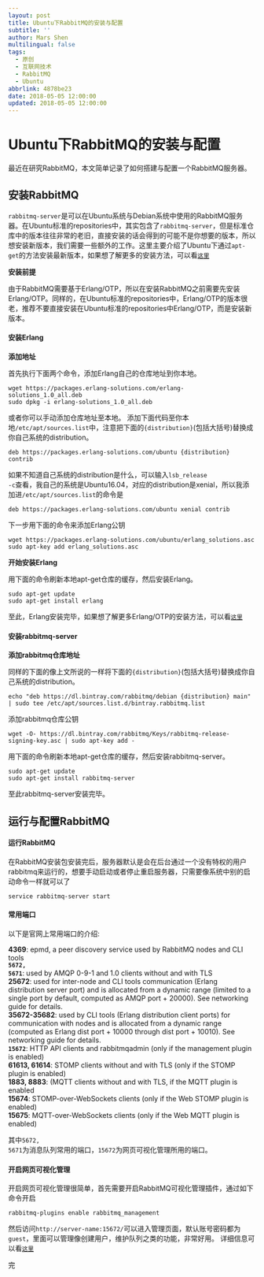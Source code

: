 ```yaml
---
layout: post
title: Ubuntu下RabbitMQ的安装与配置
subtitle: ''
author: Mars Shen
multilingual: false
tags:
  - 原创
  - 互联网技术
  - RabbitMQ
  - Ubuntu
abbrlink: 4878be23
date: 2018-05-05 12:00:00
updated: 2018-05-05 12:00:00
---
```


# Ubuntu下RabbitMQ的安装与配置

最近在研究RabbitMQ，本文简单记录了如何搭建与配置一个RabbitMQ服务器。

## 安装RabbitMQ
<code>rabbitmq-server</code>是可以在Ubuntu系统与Debian系统中使用的RabbitMQ服务器。在Ubuntu标准的repositories中，其实包含了<code>rabbitmq-server</code>，但是标准仓库中的版本往往非常的老旧，直接安装的话会得到的可能不是你想要的版本，所以想安装新版本，我们需要一些额外的工作。这里主要介绍了Ubuntu下通过<code>apt-get</code>的方法安装最新版本，如果想了解更多的安装方法，可以看<code><a href="https://www.rabbitmq.com/download.html">这里</a></code>

**安装前提**

由于RabbitMQ需要基于Erlang/OTP，所以在安装RabbitMQ之前需要先安装Erlang/OTP。同样的，在Ubuntu标准的repositories中，Erlang/OTP的版本很老，推荐不要直接安装在Ubuntu标准的repositories中Erlang/OTP，而是安装新版本。

#### 安装Erlang
**添加地址**

首先执行下面两个命令，添加Erlang自己的仓库地址到你本地。
```shell
wget https://packages.erlang-solutions.com/erlang-solutions_1.0_all.deb
sudo dpkg -i erlang-solutions_1.0_all.deb
```
<!-- more -->
或者你可以手动添加仓库地址至本地。
添加下面代码至你本地<code>/etc/apt/sources.list</code>中，注意把下面的<code>{distribution}</code>(包括大括号)替换成你自己系统的distribution。
```shell
deb https://packages.erlang-solutions.com/ubuntu {distribution} contrib
```
如果不知道自己系统的distribution是什么，可以输入<code>lsb_release -c</code>查看，我自己的系统是Ubuntu16.04，对应的distribution是xenial，所以我添加进<code>/etc/apt/sources.list</code>的命令是
```shell
deb https://packages.erlang-solutions.com/ubuntu xenial contrib
```
下一步用下面的命令来添加Erlang公钥
```shell
wget https://packages.erlang-solutions.com/ubuntu/erlang_solutions.asc
sudo apt-key add erlang_solutions.asc
```
**开始安装Erlang**

用下面的命令刷新本地apt-get仓库的缓存，然后安装Erlang。
```shell
sudo apt-get update
sudo apt-get install erlang
```
至此，Erlang安装完毕，如果想了解更多Erlang/OTP的安装方法，可以看<code><a href="https://packages.erlang-solutions.com/erlang/#tabs-debian">这里</a></code>

#### 安装rabbitmq-server
**添加rabbitmq仓库地址**

同样的下面的像上文所说的一样将下面的<code>{distribution}</code>(包括大括号)替换成你自己系统的distribution。
```shell
echo "deb https://dl.bintray.com/rabbitmq/debian {distribution} main" | sudo tee /etc/apt/sources.list.d/bintray.rabbitmq.list
```
添加rabbitmq仓库公钥
```shell
wget -O- https://dl.bintray.com/rabbitmq/Keys/rabbitmq-release-signing-key.asc | sudo apt-key add -
```
用下面的命令刷新本地apt-get仓库的缓存，然后安装rabbitmq-server。
```shell
sudo apt-get update
sudo apt-get install rabbitmq-server
```
至此rabbitmq-server安装完毕。

## 运行与配置RabbitMQ
#### 运行RabbitMQ

在RabbitMQ安装包安装完后，服务器默认是会在后台通过一个没有特权的用户rabbitmq来运行的，想要手动启动或者停止重启服务器，只需要像系统中别的启动命令一样就可以了
```shell
service rabbitmq-server start
```

#### 常用端口
以下是官网上常用端口的介绍:

**4369**: epmd, a peer discovery service used by RabbitMQ nodes and CLI tools <br>
**<code>5672, 5671</code>**: used by AMQP 0-9-1 and 1.0 clients without and with TLS <br>
**25672**: used for inter-node and CLI tools communication (Erlang distribution server port) and is allocated from a dynamic range (limited to a single port by default, computed as AMQP port + 20000). See networking guide for details. <br>
**35672-35682**: used by CLI tools (Erlang distribution client ports) for communication with nodes and is allocated from a dynamic range (computed as Erlang dist port + 10000 through dist port + 10010). See networking guide for details. <br>
**<code>15672</code>**: HTTP API clients and rabbitmqadmin (only if the management plugin is enabled) <br>
**61613, 61614**: STOMP clients without and with TLS (only if the STOMP plugin is enabled) <br>
**1883, 8883**: (MQTT clients without and with TLS, if the MQTT plugin is enabled <br>
**15674**: STOMP-over-WebSockets clients (only if the Web STOMP plugin is enabled) <br>
**15675**: MQTT-over-WebSockets clients (only if the Web MQTT plugin is enabled) <br>

其中<code>5672, 5671</code>为消息队列常用的端口，<code>15672</code>为网页可视化管理所用的端口。

#### 开启网页可视化管理
开启网页可视化管理很简单，首先需要开启RabbitMQ可视化管理插件，通过如下命令开启
```shell
rabbitmq-plugins enable rabbitmq_management
```
然后访问<code>http://server-name:15672/</code>可以进入管理页面，默认账号密码都为<code>guest</code>，里面可以管理像创建用户，维护队列之类的功能，非常好用。
详细信息可以看<code><a href="https://www.rabbitmq.com/management.html">这里</a></code>

完

